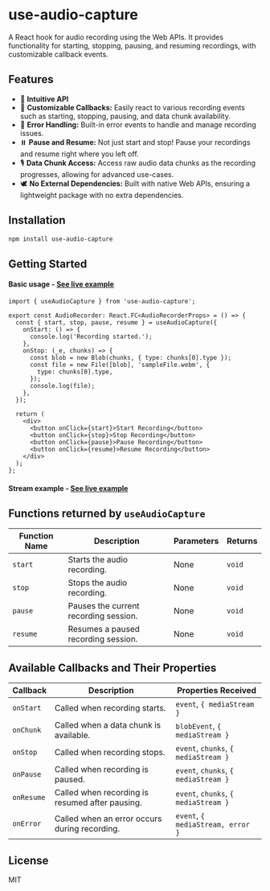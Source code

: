 # use-audio-capture
A React hook for audio recording using the Web APIs. 
It provides functionality for starting, stopping, pausing, and resuming recordings, with customizable callback events.

## Features

- 🧠 **Intuitive API**
- 🎣 **Customizable Callbacks:** Easily react to various recording events such as starting, stopping, pausing, and data chunk availability.
- 🚫 **Error Handling:** Built-in error events to handle and manage recording issues.
- ⏸️ **Pause and Resume:** Not just start and stop! Pause your recordings and resume right where you left off.
- 🎙️ **Data Chunk Access:** Access raw audio data chunks as the recording progresses, allowing for advanced use-cases.
- 🕊️ **No External Dependencies:** Built with native Web APIs, ensuring a lightweight package with no extra dependencies.

## Installation

```bash
npm install use-audio-capture
```

## Getting Started

#### Basic usage - [See live example](https://stackblitz.com/edit/stackblitz-starters-m44ars?file=src%2FApp.tsx)

```tsx
import { useAudioCapture } from 'use-audio-capture';

export const AudioRecorder: React.FC<AudioRecorderProps> = () => {
  const { start, stop, pause, resume } = useAudioCapture({
    onStart: () => {
      console.log('Recording started.');
    },
    onStop: (_e, chunks) => {
      const blob = new Blob(chunks, { type: chunks[0].type });
      const file = new File([blob], 'sampleFile.webm', {
        type: chunks[0].type,
      });
      console.log(file);
    },
  });

  return (
    <div>
      <button onClick={start}>Start Recording</button>
      <button onClick={stop}>Stop Recording</button>
      <button onClick={pause}>Pause Recording</button>
      <button onClick={resume}>Resume Recording</button>
    </div>
  );
};
```


#### Stream example - [See live example](https://stackblitz.com/edit/stackblitz-starters-y81wcu?file=src%2FApp.tsx)

## Functions returned by `useAudioCapture`

| Function Name | Description                                       | Parameters                     | Returns       |
|---------------|---------------------------------------------------|--------------------------------|---------------|
| `start`       | Starts the audio recording.                       | None                           | `void`        |
| `stop`        | Stops the audio recording.                        | None                           | `void`        |
| `pause`       | Pauses the current recording session.             | None                           | `void`        |
| `resume`      | Resumes a paused recording session.               | None                           | `void`        |


## Available Callbacks and Their Properties


| Callback       | Description                                     | Properties Received                          |
|----------------|-------------------------------------------------|---------------------------------------------|
| `onStart`      | Called when recording starts.                   | `event`, `{ mediaStream }`     |
| `onChunk`      | Called when a data chunk is available.          | `blobEvent`, `{ mediaStream }`     |
| `onStop`       | Called when recording stops.                    | `event`, `chunks`, `{ mediaStream }` |
| `onPause`      | Called when recording is paused.                | `event`, `chunks`, `{ mediaStream }` |
| `onResume`     | Called when recording is resumed after pausing. | `event`, `chunks`, `{ mediaStream }` |
| `onError`      | Called when an error occurs during recording.  | `event`, `{ mediaStream, error }` |


## License
MIT